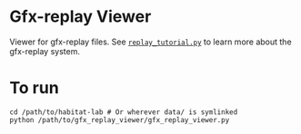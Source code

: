 # Gfx-replay Viewer

Viewer for gfx-replay files. See [`replay_tutorial.py`](https://github.com/facebookresearch/habitat-sim/blob/main/examples/tutorials/nb_python/replay_tutorial.py) to learn more about the gfx-replay system.

# To run

```
cd /path/to/habitat-lab # Or wherever data/ is symlinked
python /path/to/gfx_replay_viewer/gfx_replay_viewer.py
```
